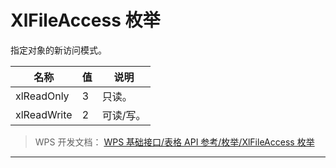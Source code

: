 # XlFileAccess 枚举

指定对象的新访问模式。

| 名称        | 值  | 说明      |
|-------------|-----|-----------|
| xlReadOnly  | 3   | 只读。    |
| xlReadWrite | 2   | 可读/写。 |

> WPS 开发文档： [WPS 基础接口/表格 API 参考/枚举/XlFileAccess 枚举](https://qn.cache.wpscdn.cn/encs/doc/office_v19/topics/WPS%20%E5%9F%BA%E7%A1%80%E6%8E%A5%E5%8F%A3/%E8%A1%A8%E6%A0%BC%20API%20%E5%8F%82%E8%80%83/%E6%9E%9A%E4%B8%BE/XlFileAccess%20%E6%9E%9A%E4%B8%BE.html)

------------------------------------------------------------------------
